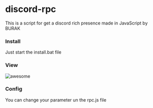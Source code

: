 # discord-rpc
This is a script for get a discord rich presence made in JavaScript by BURAK

### Install
Just start the install.bat file

### View
![awesome](https://cdn.discordapp.com/attachments/1070074814666117152/1086460677981491330/carbon3.png)

### Config
You can change your parameter un the rpc.js file
